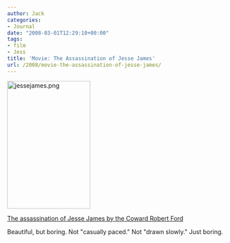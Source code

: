 ```yaml
---
author: Jack
categories:
- Journal
date: "2008-03-01T12:29:10+00:00"
tags:
- film
- Jess
title: 'Movie: The Assassination of Jesse James'
url: /2008/movie-the-assassination-of-jesse-james/
---
```


<img src="/files/jessejames.png" alt="jessejames.png" border="0" width="193" height="296" />

[The assassination of Jesse James by the Coward Robert Ford][1]

Beautiful, but boring. Not "casually paced." Not "drawn slowly." Just boring.

 [1]: http://www.rottentomatoes.com/m/10005911-assassination_of_jesse_james_by_the_coward_robert_ford/